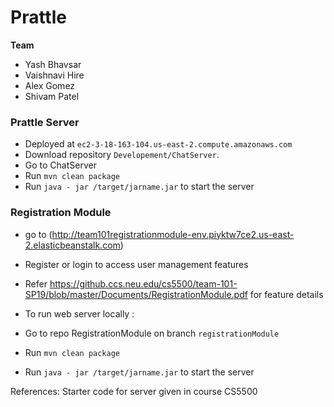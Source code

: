 # Prattle 

<b>Team</b>
- Yash Bhavsar
- Vaishnavi Hire
- Alex Gomez
- Shivam Patel

<h3>Prattle Server</h3>

- Deployed at `ec2-3-18-163-104.us-east-2.compute.amazonaws.com`
- Download repository `Developement/ChatServer`.
- Go to ChatServer
- Run `mvn clean package`
- Run `java - jar /target/jarname.jar` to start the server

<h3>Registration Module</h3>

- go to (http://team101registrationmodule-env.piyktw7ce2.us-east-2.elasticbeanstalk.com)
- Register or login to access user management features
- Refer https://github.ccs.neu.edu/cs5500/team-101-SP19/blob/master/Documents/RegistrationModule.pdf 
for feature details


 
- To run web server locally : 
- Go to repo RegistrationModule on branch `registrationModule`
- Run `mvn clean package`
- Run `java - jar /target/jarname.jar` to start the server


References:
Starter code for server given in course CS5500
